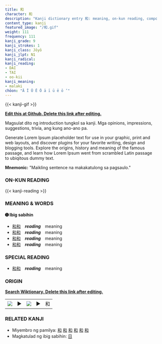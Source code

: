 ```yaml
---
title: 和
character: 和
description: "Kanji dictionary entry 和: meaning, on-kun reading, compounds, origin, related kanji"
content_type: kanji
featured_image: "/和.gif"
weight: 111
frequency: 111
kanji_grade: 9
kanji_strokes: 1
kanji_class: Jōyō
kanji_jlpt: N1
kanji_radical: 
kanji_reading: 
- DAI
- TAI
- oo-kii
kanji_meaning:
- malaki
chōon: "Ā Ī Ū Ē Ō ā ī ū ē ō ’"
---
```

[//]: # (Don't edit the line below. Kanji animated GIF code is automatically generated.)
{{< kanji-gif >}}

[//]: # (Edit below this line.)

**[Edit this at Github. Delete this link after editing.](https://github.com/tim0g/tim/tree/main/content/kanji/和/index.md)**

Magsulat dito ng introduction tungkol sa kanji. Mga opinions, impressions, suggestions, trivia, ang kung ano-ano pa.

Generate Lorem Ipsum placeholder text for use in your graphic, print and web layouts, and discover plugins for your favorite writing, design and blogging tools. Explore the origins, history and meaning of the famous passage, and learn how Lorem Ipsum went from scrambled Latin passage to ubiqitous dummy text.
 
**Mnemonic:** "Maikling sentence na makakatulong sa pagsaulo."

### ON-KUN READING

[//]: # (Don't edit the line below. ON-KUN READING code is automatically generated.)
{{< kanji-reading >}}

### MEANING & WORDS

#### ➊ **Ibig sabihin**
  - [和](../和)[和](../和)　***reading***　meaning
  - [和](../和)[和](../和)　***reading***　meaning
  - [和](../和)[和](../和)　***reading***　meaning
  - [和](../和)[和](../和)　***reading***　meaning

### SPECIAL READING
  - [和](../和)[和](../和)　***reading***　meaning

### ORIGIN

**[Search Wiktionary. Delete this link after editing.](https://wiktionary.org/wiki/和)**
<table class="kanji-table"><tr><td>
<img src="60px-和-bronze.svg.png">
</td><td>▶</td><td>
<img src="60px-和-oracle.svg.png">
</td><td>▶</td>
<td class="kanji-origin">和</td>
</tr></table>

### RELATED KANJI
- Miyembro ng pamilya: [和](../和) [和](../和) [和](../和) [和](../和) [和](../和) [和](../和)
- Magkatulad ng ibig sabihin: [日](../日)
